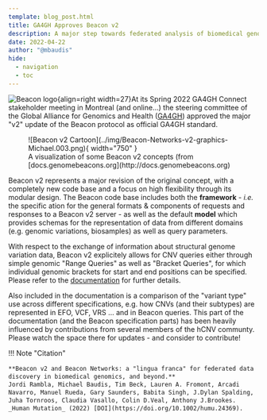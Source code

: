 ```yaml
---
template: blog_post.html
title: GA4GH Approves Beacon v2
description: A major step towards federated analysis of biomedical genomics data 
date: 2022-04-22
author: "@mbaudis"
hide:
  - navigation
  - toc
---
```


![Beacon logo](https://cnvar.org/genome-blog/img/logo_beacon_80x200.png){align=right width=27}At its Spring 2022 GA4GH Connect stakeholder meeting in Montreal (and online...) the
steering committee of the Global Alliance for Genomics and Health ([GA4GH](http://ga4gh.org))
approved the major "v2" update of the Beacon protocol as official GA4GH standard.

<figure markdown>
  ![Beacon v2 Cartoon](../img/Beacon-Networks-v2-graphics-Michael.003.png){ width="750" }
  <figcaption>A visualization of some Beacon v2 concepts (from [docs.genomebeacons.org](http://docs.genomebeacons.org)</figcaption>
</figure>

<!--more-->

Beacon v2 represents a major revision of the original concept, with a completely new code base
and a focus on high flexibility through its modular design. The Beacon code base includes
both the **framework** - _i.e._ the specific ation for the general formats & components of requests and responses
to a Beacon v2 server - as well as the default **model** which provides schemas for the representation
of data from different domains (e.g. genomic variations, biosamples) as well as query parameters.

With respect to the exchange of information about structural genome variation data, Beacon v2
explicitely allows for CNV queries either through simple genomic "Range Queries" as well as "Bracket Queries",
for which individual genomic brackets for start and end positions can be specified. Please refer to the
[documentation](http://docs.genomebeacons.org/variant-queries/#beacon-bracket-queries) for further details.

Also included in the documentation is a comparison of the "variant type" use across different specifications,
e.g. how CNVs (and their subtypes) are represented in EFO, VCF, VRS ... and in Beacon queries. This part
of the documentation (and the Beacon specification parts) has been heavily influenced by contributions
from several members of the hCNV communty. Please watch the space there for updates - and consider
to contribute!

!!! Note "Citation"

    **Beacon v2 and Beacon Networks: a "lingua franca" for federated data discovery in biomedical genomics, and beyond.**
    Jordi Rambla, Michael Baudis, Tim Beck, Lauren A. Fromont, Arcadi Navarro, Manuel Rueda, Gary Saunders, Babita Singh, J.Dylan Spalding, Juha Tornroos, Claudia Vasallo, Colin D.Veal, Anthony J.Brookes. _Human Mutation_ (2022) [DOI](https://doi.org/10.1002/humu.24369).



